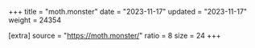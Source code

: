 +++
title = "moth.monster"
date = "2023-11-17"
updated = "2023-11-17"
weight = 24354

[extra]
source = "https://moth.monster/"
ratio = 8
size = 24
+++
